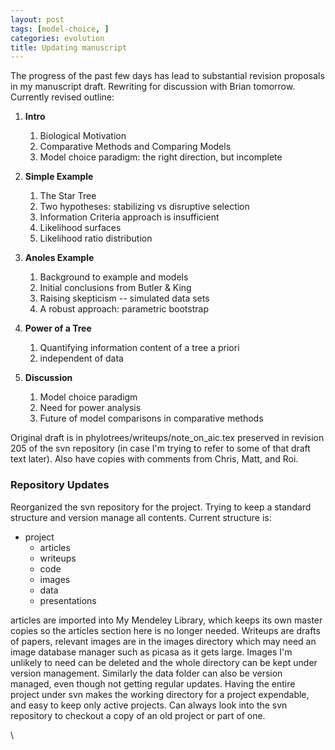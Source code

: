 ```yaml
---
layout: post
tags: [model-choice, ]
categories: evolution
title: Updating manuscript
---
```







 








The progress of the past few days has lead to substantial revision
proposals in my manuscript draft. Rewriting for discussion with Brian
tomorrow. Currently revised outline:

1.  **Intro**
    1.  Biological Motivation
    2.  Comparative Methods and Comparing Models
    3.  Model choice paradigm: the right direction, but incomplete

2.  **Simple Example**
    1.  The Star Tree
    2.  Two hypotheses: stabilizing vs disruptive selection
    3.  Information Criteria approach is insufficient
    4.  Likelihood surfaces
    5.  Likelihood ratio distribution

3.  **Anoles Example**
    1.  Background to example and models
    2.  Initial conclusions from Butler & King
    3.  Raising skepticism -- simulated data sets
    4.  A robust approach: parametric bootstrap

4.  **Power of a Tree**
    1.  Quantifying information content of a tree a priori
    2.  independent of data

5.  **Discussion**
    1.  Model choice paradigm
    2.  Need for power analysis
    3.  Future of model comparisons in comparative methods

Original draft is in phylotrees/writeups/note\_on\_aic.tex preserved in
revision 205 of the svn repository (in case I'm trying to refer to some
of that draft text later). Also have copies with comments from Chris,
Matt, and Roi.

### Repository Updates

Reorganized the svn repository for the project. Trying to keep a
standard structure and version manage all contents. Current structure
is:

-   project
    -   articles
    -   writeups
    -   code
    -   images
    -   data
    -   presentations

articles are imported into My Mendeley Library, which keeps its own
master copies so the articles section here is no longer needed. Writeups
are drafts of papers, relevant images are in the images directory which
may need an image database manager such as picasa as it gets large.
Images I'm unlikely to need can be deleted and the whole directory can
be kept under version management. Similarly the data folder can also be
version managed, even though not getting regular updates. Having the
entire project under svn makes the working directory for a project
expendable, and easy to keep only active projects. Can always look into
the svn repository to checkout a copy of an old project or part of one.

\


